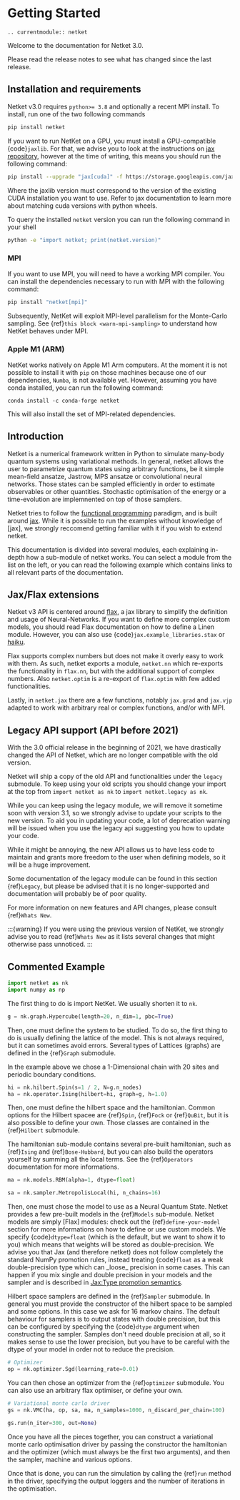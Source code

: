 # Getting Started

```{eval-rst}
.. currentmodule:: netket
```

Welcome to the documentation for Netket 3.0.

Please read the release notes to see what has changed since the last release.

## Installation and requirements

Netket v3.0 requires `python>= 3.8` and optionally a recent MPI install.
To install, run one of the two following commands

```bash
pip install netket
```

If you want to run NetKet on a GPU, you must install a GPU-compatible {code}`jaxlib`. For that, we advise you to
look at the instructions on [jax repository](https://github.com/google/jax#pip-installation), however at the time
of writing, this means you should run the following command:

```bash
pip install --upgrade "jax[cuda]" -f https://storage.googleapis.com/jax-releases/jax_releases.html
```

Where the jaxlib version must correspond to the version of the existing CUDA installation you want to use. Refer to jax
documentation to learn more about matching cuda versions with python wheels.

To query the installed `netket` version you can run the following command in your shell

```bash
python -e "import netket; print(netket.version)"
```

### MPI

If you want to use MPI, you will need to have a working MPI compiler. You can install the
dependencies necessary to run with MPI with the following command:

```bash
pip install "netket[mpi]"
```

Subsequently, NetKet will exploit MPI-level parallelism for the Monte-Carlo sampling.
See {ref}`this block <warn-mpi-sampling>` to understand how NetKet behaves under MPI.

### Apple M1 (ARM)

NetKet works natively on Apple M1 Arm computers. 
At the moment it is not possible to install it with `pip` on those machines because one of our dependencies, `Numba`, is not available yet. 
However, assuming you have conda installed, you can run the following command:

```
conda install -c conda-forge netket
```

This will also install the set of MPI-related dependencies.


## Introduction

Netket is a numerical framework written in Python to simulate many-body quantum systems using
variational methods. In general, netket allows the user to parametrize quantum states using
arbitrary functions, be it simple mean-field ansatze, Jastrow, MPS ansatze or convolutional
neural networks.
Those states can be sampled efficiently in order to estimate observables or other quantities.
Stochastic optimisation of the energy or a time-evolution are implemnented on top of those samplers.

Netket tries to follow the [functional programming](https://en.wikipedia.org/wiki/Functional_programming) paradigm,
and is built around [jax](https://en.wikipedia.org/wiki/Functional_programming). While it is possible
to run the examples without knowledge of [jax], we strongly reccomend getting familiar with it if you
wish to extend netket.

This documentation is divided into several modules, each explaining in-depth how a sub-module of netket works.
You can select a module from the list on the left, or you can read the following example which contains links
to all relevant parts of the documentation.

## Jax/Flax extensions

Netket v3 API is centered around [flax](https://flax.readthedocs.io), a jax library to simplify the definition and
usage of Neural-Networks.
If you want to define more complex custom models, you should read Flax documentation on how to define a Linen module.
However, you can also use {code}`jax.example_libraries.stax` or [haiku](https://github.com/deepmind/dm-haiku).

Flax supports complex numbers but does not make it overly easy to work with them.
As such, netket exports a module, `netket.nn` which re-exports the functionality in `flax.nn`, but
with the additional support of complex numbers.
Also `netket.optim` is a re-export of `flax.optim` with few added functionalities.

Lastly, in `netket.jax` there are a few functions, notably `jax.grad` and `jax.vjp` adapted to work with arbitrary real or complex functions, and/or with MPI.

## Legacy API support (API before 2021)

With the 3.0 official release in the beginning of 2021, we have drastically
changed the API of Netket, which are no longer compatible with the old version.

Netket will ship a copy of the old API and functionalities under the `legacy`
submodule. To keep using your old scripts you should change your import at the top
from `import netket as nk` to `import netket.legacy as nk`.

While you can keep using the legacy module, we will remove it sometime soon with
version 3.1, so we strongly advise to update your scripts to the new version.
To aid you in updating your code, a lot of deprecation warning will be issued when
you use the legacy api suggesting you how to update your code.

While it might be annoying, the new API allows us to have less code to maintain
and grants more freedom to the user when defining models, so it will be a huge
improvement.

Some documentation of the legacy module can be found in this section {ref}`Legacy`,
but please be advised that it is no longer-supported and documentation will
probably be of poor quality.

For more information on new features and API changes, please consult {ref}`Whats New`.

:::{warning}
If you were using the previous version of NetKet, we strongly advise you to read
{ref}`Whats New` as it lists several changes that might otherwise pass unnoticed.
:::

## Commented Example

```python
import netket as nk
import numpy as np
```

The first thing to do is import NetKet. We usually shorten it to `nk`.

```python
g = nk.graph.Hypercube(length=20, n_dim=1, pbc=True)
```

Then, one must define the system to be studied. To do so, the first
thing to do is usually defining the lattice of the model. This is not
always required, but it can sometimes avoid errors.
Several types of Lattices (graphs) are defined in the {ref}`Graph`
submodule.

In the example above we chose a 1-Dimensional chain with 20 sites and
periodic boundary conditions.

```python
hi = nk.hilbert.Spin(s=1 / 2, N=g.n_nodes)
ha = nk.operator.Ising(hilbert=hi, graph=g, h=1.0)
```

Then, one must define the hilbert space and the hamiltonian. Common options
for the Hilbert spacee are {ref}`Spin`,  {ref}`Fock` or {ref}`QuBit`, but it is
also possible to define your own. Those classes are contained in the {ref}`Hilbert`
submodule.

The hamiltonian sub-module contains several pre-built hamiltonian, such as
{ref}`Ising` and {ref}`Bose-Hubbard`, but you can also build the operators
yourself by summing all the local terms. See the {ref}`Operators` documentation
for more informations.

```python
ma = nk.models.RBM(alpha=1, dtype=float)

sa = nk.sampler.MetropolisLocal(hi, n_chains=16)
```

Then, one must chose the model to use as a Neural Quantum State. Netket provides
a few pre-built models in the {ref}`Models` sub-module.
Netket models are simply [Flax] modules: check out the {ref}`define-your-model`
section for more informations on how to define or use custom models.
We specify {code}`dtype=float` (which is the default, but we want to show
it to you) which means that weights will be stored as double-precision.
We advise you that Jax (and therefore netket) does not follow completely the standard NumPy
promotion rules, instead treating {code}`float` as a weak double-precision type
which can \_loose\_ precision in some cases.
This can happen if you mix single and double precision in your models and the sampler and
is described in [Jax:Type promotion semantics](https://jax.readthedocs.io/en/latest/type_promotion.html).

Hilbert space samplers are defined in the {ref}`Sampler` submodule. In general
you must provide the constructor of the hilbert space to be sampled and some options.
In this case we ask for 16 markov chains.
The default behaviour for samplers is to output states with double precision, but
this can be configured by specifying the {code}`dtype` argument when constructing the
sampler.
Samples don't need double precision at all, so it makes sense to use the lower
precision, but you have to be careful with the dtype of your model in order
not to reduce the precision.

```python
# Optimizer
op = nk.optimizer.Sgd(learning_rate=0.01)
```

You can then chose an optimizer from the {ref}`optimizer` submodule. You can also
use an arbitrary flax optimiser, or define your own.

```python
# Variational monte carlo driver
gs = nk.VMC(ha, op, sa, ma, n_samples=1000, n_discard_per_chain=100)

gs.run(n_iter=300, out=None)
```

Once you have all the pieces together, you can construct a variational monte
carlo optimisation driver by passing the constructor the hamiltonian and the
optimizer (which must always be the first two arguments), and then the
sampler, machine and various options.

Once that is done, you can run the simulation by calling the {ref}`run` method
in the driver, specifying the output loggers and the number of iterations in
the optimisation.

